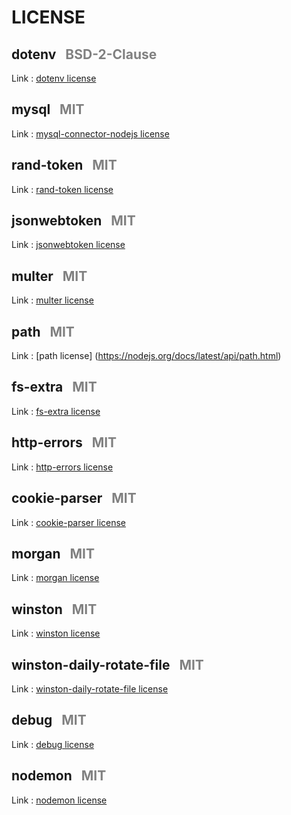 # LICENSE
## dotenv &nbsp;<span style="color:#808080"> BSD-2-Clause </span>

Link : [dotenv license](https://github.com/motdotla/dotenv#readme)

## mysql &nbsp; <span style="color:#808080"> MIT </span>

Link : [mysql-connector-nodejs license](https://github.com/mysqljs/mysql#readme)

## rand-token &nbsp; <span style="color:#808080"> MIT </span>

Link : [rand-token license](https://github.com/sehrope/node-rand-token#readme)

## jsonwebtoken &nbsp; <span style="color:#808080"> MIT </span>

Link : [jsonwebtoken license](https://github.com/auth0/node-jsonwebtoken#readme)

## multer &nbsp; <span style="color:#808080"> MIT </span>

Link : [multer license](https://github.com/expressjs/multer#readme)

## path &nbsp; <span style="color:#808080"> MIT </span>

Link : [path license] (https://nodejs.org/docs/latest/api/path.html)

## fs-extra &nbsp; <span style="color:#808080"> MIT </span>

Link : [fs-extra license](https://github.com/jprichardson/node-fs-extra)

## http-errors &nbsp; <span style="color:#808080"> MIT </span>

Link : [http-errors license](https://github.com/jshttp/http-errors#readme)

## cookie-parser &nbsp; <span style="color:#808080"> MIT </span>

Link : [cookie-parser license](https://github.com/expressjs/cookie-parser#readme)

## morgan &nbsp; <span style="color:#808080"> MIT </span>

Link : [morgan license](https://github.com/expressjs/morgan#readme)

## winston &nbsp; <span style="color:#808080"> MIT </span>

Link : [winston license](https://github.com/winstonjs/winston#readme)

## winston-daily-rotate-file &nbsp; <span style="color:#808080"> MIT </span>

Link : [winston-daily-rotate-file license](https://github.com/winstonjs/winston-daily-rotate-file#readme)

## debug &nbsp; <span style="color:#808080"> MIT </span>

Link : [debug license](https://github.com/debug-js/debug#readme)

## nodemon &nbsp; <span style="color:#808080"> MIT </span>

Link : [nodemon license](https://nodemon.io/)